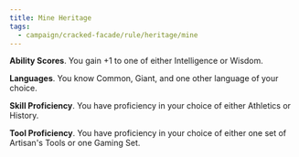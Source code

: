 ```yaml
---
title: Mine Heritage
tags:
  - campaign/cracked-facade/rule/heritage/mine
---
```


**Ability Scores**. You gain +1 to one of either Intelligence or Wisdom.

**Languages**. You know Common, Giant, and one other language of your choice.

**Skill Proficiency**. You have proficiency in your choice of either Athletics or History.

**Tool Proficiency**. You have proficiency in your choice of either one set of Artisan's Tools or one Gaming Set.
